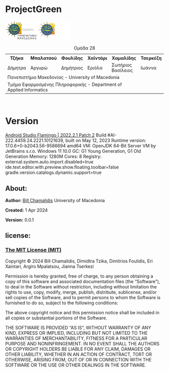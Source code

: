 # ProjectGreen

<img src="img/UOMLOGOGR.png#gh-light-mode-only" alt= “” width="20%" height="20%"> 
<img src="img/UOMLOGOGRWHITE.png#gh-dark-mode-only" alt= “” width="20%" height="20%"> 

<table>
  <caption>Ομάδα 28</caption>
    <tr>
        <th>Τζήκα</th>
        <th>Μπαλατσού</th>
        <th>Φουλίδης</th>
        <th>Χαϊντάρι</th>
        <th>Χαμαλίδης</th>
        <th>Τσερκέζη</th>
    </tr>
    <tr>
        <td>Δήμητρα</td>
        <td>Αργυρώ</td>
        <td>Δημήτριος</td>
        <td>Εριόλα</td>
        <td>Σωτήριος Βασίλειος</td>
        <td>Ιωάννα</td>
    </tr>
    <tr>
        <td colspan="5">Πανεπιστήμιο Μακεδονίας - University of Macedonia</td>
    </tr>
    <tr colspan="5">
        <td colspan="5">Τμήμα Εφαρμοσμένης Πληροφορικής - Department of Applied Informatics</td>
    </tr>
</table>
<br>




# Version

[Android Studio Flamingo | 2022.2.1 Patch 2](https://developer.android.com/studio/archive)
Build #AI-222.4459.24.2221.10121639, built on May 12, 2023
Runtime version: 17.0.6+0-b2043.56-9586694 amd64
VM: OpenJDK 64-Bit Server VM by JetBrains s.r.o.
Windows 11 10.0
GC: G1 Young Generation, G1 Old Generation
Memory: 1280M
Cores: 8
Registry:
    external.system.auto.import.disabled=true
    ide.text.editor.with.preview.show.floating.toolbar=false
    gradle.version.catalogs.dynamic.support=true



<h2>About:</h2>
<p><b>Author: </b><a href="https://github.com/bill-chamal">Bill Chamalidis</a> University of Macedonia</p>
<p><b>Created:</b> 1 Apr 2024</p>
<p><b>Version:</b> 0.0.1</p>
<h2>license:</h2>
<h3><a href="https://mit-license.org/">The MIT License (MIT)</a></h3>
<p>Copyright © 2024 Bill Chamalidis, Dimidtra Tzika, Dimitrios Foulidis, Eri Xaintari, Argiro Mpalatsou, Jianna Tserkezi</p>

<p>Permission is hereby granted, free of charge, to any person obtaining a copy of this software and associated documentation files (the “Software”), to deal in the Software without restriction, including without limitation the rights to use, copy, modify, merge, publish, distribute, sublicense, and/or sell copies of the Software, and to permit persons to whom the Software is furnished to do so, subject to the following conditions:</p>

<p>The above copyright notice and this permission notice shall be included in all copies or substantial portions of the Software.</p>

<p>THE SOFTWARE IS PROVIDED “AS IS”, WITHOUT WARRANTY OF ANY KIND, EXPRESS OR IMPLIED, INCLUDING BUT NOT LIMITED TO THE WARRANTIES OF MERCHANTABILITY, FITNESS FOR A PARTICULAR PURPOSE AND NONINFRINGEMENT. IN NO EVENT SHALL THE AUTHORS OR COPYRIGHT HOLDERS BE LIABLE FOR ANY CLAIM, DAMAGES OR OTHER LIABILITY, WHETHER IN AN ACTION OF CONTRACT, TORT OR OTHERWISE, ARISING FROM, OUT OF OR IN CONNECTION WITH THE SOFTWARE OR THE USE OR OTHER DEALINGS IN THE SOFTWARE.</p>
